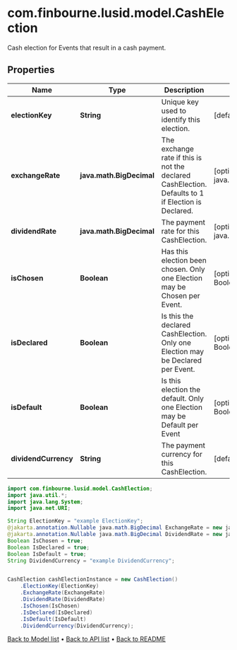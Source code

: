 # com.finbourne.lusid.model.CashElection
Cash election for Events that result in a cash payment.

## Properties

Name | Type | Description | Notes
------------ | ------------- | ------------- | -------------
**electionKey** | **String** | Unique key used to identify this election. | [default to String]
**exchangeRate** | **java.math.BigDecimal** | The exchange rate if this is not the declared CashElection. Defaults to 1 if Election is Declared. | [optional] [default to java.math.BigDecimal]
**dividendRate** | **java.math.BigDecimal** | The payment rate for this CashElection. | [optional] [default to java.math.BigDecimal]
**isChosen** | **Boolean** | Has this election been chosen. Only one Election may be Chosen per Event. | [optional] [default to Boolean]
**isDeclared** | **Boolean** | Is this the declared CashElection. Only one Election may be Declared per Event. | [optional] [default to Boolean]
**isDefault** | **Boolean** | Is this election the default. Only one Election may be Default per Event | [optional] [default to Boolean]
**dividendCurrency** | **String** | The payment currency for this CashElection. | [default to String]

```java
import com.finbourne.lusid.model.CashElection;
import java.util.*;
import java.lang.System;
import java.net.URI;

String ElectionKey = "example ElectionKey";
@jakarta.annotation.Nullable java.math.BigDecimal ExchangeRate = new java.math.BigDecimal("100.00");
@jakarta.annotation.Nullable java.math.BigDecimal DividendRate = new java.math.BigDecimal("100.00");
Boolean IsChosen = true;
Boolean IsDeclared = true;
Boolean IsDefault = true;
String DividendCurrency = "example DividendCurrency";


CashElection cashElectionInstance = new CashElection()
    .ElectionKey(ElectionKey)
    .ExchangeRate(ExchangeRate)
    .DividendRate(DividendRate)
    .IsChosen(IsChosen)
    .IsDeclared(IsDeclared)
    .IsDefault(IsDefault)
    .DividendCurrency(DividendCurrency);
```


[Back to Model list](../README.md#documentation-for-models) &#8226; [Back to API list](../README.md#documentation-for-api-endpoints) &#8226; [Back to README](../README.md)
